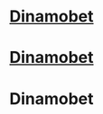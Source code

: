 # [Dinamobet](https://bit.ly/4j8G8r9)

<h1><a href="https://bit.ly/4j8G8r9" target="_blank">Dinamobet</a></h1>


<h1 href="https://bit.ly/4j8G8r9" target="_blank">Dinamobet</h1>
